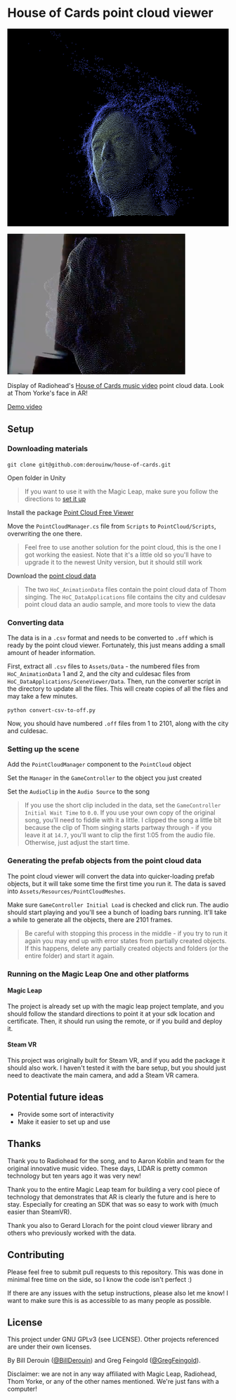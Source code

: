 # House of Cards point cloud viewer

![](https://raw.githubusercontent.com/derouinw/house-of-cards/master/thom.PNG "Thom")

![](https://raw.githubusercontent.com/derouinw/house-of-cards/master/thominar.PNG "Thom in the Magic Leap")

Display of Radiohead's [House of Cards music video](https://www.youtube.com/watch?v=8nTFjVm9sTQ) point cloud data. Look at Thom Yorke's face in AR!

[Demo video](https://twitter.com/GregFeingold/status/1030566383950553088)

## Setup

### Downloading materials

`git clone git@github.com:derouinw/house-of-cards.git`

Open folder in Unity

> If you want to use it with the Magic Leap, make sure you follow the directions to [set it up](https://creator.magicleap.com/learn/guides/hardware-developer-quick-start)

Install the package [Point Cloud Free Viewer](https://assetstore.unity.com/packages/tools/utilities/point-cloud-free-viewer-19811)

Move the `PointCloudManager.cs` file from `Scripts` to `PointCloud/Scripts`, overwriting the one there.

> Feel free to use another solution for the point cloud, this is the one I got working the easiest. Note that it's a little old so you'll have to upgrade it to the newest Unity version, but it should still work

Download the [point cloud data](https://github.com/dataarts/radiohead)

> The two `HoC_AnimationData` files contain the point cloud data of Thom singing. The `HoC_DataApplications` file contains the city and culdesav point cloud data an audio sample, and more tools to view the data

### Converting data

The data is in a `.csv` format and needs to be converted to `.off` which is ready by the point cloud viewer. Fortunately, this just means adding a small amount of header information.

First, extract all `.csv` files to `Assets/Data` - the numbered files from `HoC_AnimationData` 1 and 2, and the city and culdesac files from `HoC_DataApplications/SceneViewer/Data`. Then, run the converter script in the directory to update all the files. This will create copies of all the files and may take a few minutes.

`python convert-csv-to-off.py`

Now, you should have numbered `.off` files from 1 to 2101, along with the city and culdesac.

### Setting up the scene

Add the `PointCloudManager` component to the `PointCloud` object

Set the `Manager` in the `GameController` to the object you just created

Set the `AudioClip` in the `Audio Source` to the song

> If you use the short clip included in the data, set the `GameController` `Initial Wait Time` to `0.0`. If you use your own copy of the original song, you'll need to fiddle with it a little. I clipped the song a little bit because the clip of Thom singing starts partway through - if you leave it at `14.7`, you'll want to clip the first 1:05 from the audio file. Otherwise, just adjust the start time.

### Generating the prefab objects from the point cloud data

The point cloud viewer will convert the data into quicker-loading prefab objects, but it will take some time the first time you run it. The data is saved into `Assets/Resources/PointCloudMeshes`.

Make sure `GameController Initial Load` is checked and click run. The audio should start playing and you'll see a bunch of loading bars running. It'll take a while to generate all the objects, there are 2101 frames.

> Be careful with stopping this process in the middle - if you try to run it again you may end up with error states from partially created objects. If this happens, delete any partially created objects and folders (or the entire folder) and start it again.

### Running on the Magic Leap One and other platforms

#### Magic Leap

The project is already set up with the magic leap project template, and you should follow the standard directions to point it at your sdk location and certificate. Then, it should run using the remote, or if you build and deploy it.

#### Steam VR

This project was originally built for Steam VR, and if you add the package it should also work. I haven't tested it with the bare setup, but you should just need to deactivate the main camera, and add a Steam VR camera.

## Potential future ideas

- Provide some sort of interactivity
- Make it easier to set up and use

## Thanks

Thank you to Radiohead for the song, and to Aaron Koblin and team for the original innovative music video. These days, LIDAR is pretty common technology but ten years ago it was very new!

Thank you to the entire Magic Leap team for building a very cool piece of technology that demonstrates that AR is clearly the future and is here to stay. Especially for creating an SDK that was so easy to work with (much easier than SteamVR).

Thank you also to Gerard Llorach for the point cloud viewer library and others who previously worked with the data.

## Contributing

Please feel free to submit pull requests to this repository. This was done in minimal free time on the side, so I know the code isn't perfect :)

If there are any issues with the setup instructions, please also let me know! I want to make sure this is as accessible to as many people as possible.

## License

This project under GNU GPLv3 (see LICENSE). Other projects referenced are under their own licenses.

By Bill Derouin ([@BillDerouin](https://twitter.com/BillDerouin)) and Greg Feingold ([@GregFeingold](https://twitter.com/GregFeingold)).

Disclaimer: we are not in any way affiliated with Magic Leap, Radiohead, Thom Yorke, or any of the other names mentioned. We're just fans with a computer!
